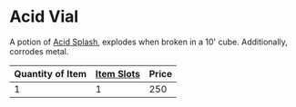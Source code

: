 # Acid Vial

A potion of [Acid Splash](../../../../Magic/Spells/Spells%20by%20Level/Level%201/Acid%20Splash.md), explodes when broken in a 10' cube. Additionally, corrodes metal.

| Quantity of Item | [Item Slots](../../../../../Player%20Characters/Derived%20Statistics/Item%20Slots.md) | Price |
| ---------------- | ------------------------------------------------------------------------------------- | ----- |
| 1                | 1                                                                                     | 250   |
